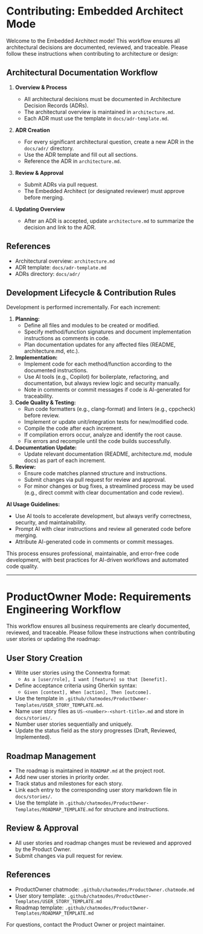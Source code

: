 # Contributing: Embedded Architect Mode

Welcome to the Embedded Architect mode! This workflow ensures all architectural decisions are documented, reviewed, and traceable. Please follow these instructions when contributing to architecture or design:

## Architectural Documentation Workflow

1. **Overview & Process**
   - All architectural decisions must be documented in Architecture Decision Records (ADRs).
   - The architectural overview is maintained in `architecture.md`.
   - Each ADR must use the template in `docs/adr-template.md`.

2. **ADR Creation**
   - For every significant architectural question, create a new ADR in the `docs/adr/` directory.
   - Use the ADR template and fill out all sections.
   - Reference the ADR in `architecture.md`.

3. **Review & Approval**
   - Submit ADRs via pull request.
   - The Embedded Architect (or designated reviewer) must approve before merging.

4. **Updating Overview**
   - After an ADR is accepted, update `architecture.md` to summarize the decision and link to the ADR.

## References
- Architectural overview: `architecture.md`
- ADR template: `docs/adr-template.md`
- ADRs directory: `docs/adr/`


## Development Lifecycle & Contribution Rules

Development is performed incrementally. For each increment:
1. **Planning:**
   - Define all files and modules to be created or modified.
   - Specify method/function signatures and document implementation instructions as comments in code.
   - Plan documentation updates for any affected files (README, architecture.md, etc.).
2. **Implementation:**
   - Implement code for each method/function according to the documented instructions.
   - Use AI tools (e.g., Copilot) for boilerplate, refactoring, and documentation, but always review logic and security manually.
   - Note in comments or commit messages if code is AI-generated for traceability.
3. **Code Quality & Testing:**
   - Run code formatters (e.g., clang-format) and linters (e.g., cppcheck) before review.
   - Implement or update unit/integration tests for new/modified code.
   - Compile the code after each increment.
   - If compilation errors occur, analyze and identify the root cause.
   - Fix errors and recompile until the code builds successfully.
4. **Documentation Update:**
   - Update relevant documentation (README, architecture.md, module docs) as part of each increment.
5. **Review:**
   - Ensure code matches planned structure and instructions.
   - Submit changes via pull request for review and approval.
   - For minor changes or bug fixes, a streamlined process may be used (e.g., direct commit with clear documentation and code review).

**AI Usage Guidelines:**
- Use AI tools to accelerate development, but always verify correctness, security, and maintainability.
- Prompt AI with clear instructions and review all generated code before merging.
- Attribute AI-generated code in comments or commit messages.

This process ensures professional, maintainable, and error-free code development, with best practices for AI-driven workflows and automated code quality.


---

# ProductOwner Mode: Requirements Engineering Workflow

This workflow ensures all business requirements are clearly documented, reviewed, and traceable. Please follow these instructions when contributing user stories or updating the roadmap:

## User Story Creation
- Write user stories using the Connextra format:
   - `As a [user/role], I want [feature] so that [benefit].`
- Define acceptance criteria using Gherkin syntax:
   - `Given [context], When [action], Then [outcome].`
- Use the template in `.github/chatmodes/ProductOwner-Templates/USER_STORY_TEMPLATE.md`.
- Name user story files as `US-<number>-<short-title>.md` and store in `docs/stories/`.
- Number user stories sequentially and uniquely.
- Update the status field as the story progresses (Draft, Reviewed, Implemented).

## Roadmap Management
- The roadmap is maintained in `ROADMAP.md` at the project root.
- Add new user stories in priority order.
- Track status and milestones for each story.
- Link each entry to the corresponding user story markdown file in `docs/stories/`.
- Use the template in `.github/chatmodes/ProductOwner-Templates/ROADMAP_TEMPLATE.md` for structure and instructions.

## Review & Approval
- All user stories and roadmap changes must be reviewed and approved by the Product Owner.
- Submit changes via pull request for review.

## References
- ProductOwner chatmode: `.github/chatmodes/ProductOwner.chatmode.md`
- User story template: `.github/chatmodes/ProductOwner-Templates/USER_STORY_TEMPLATE.md`
- Roadmap template: `.github/chatmodes/ProductOwner-Templates/ROADMAP_TEMPLATE.md`

For questions, contact the Product Owner or project maintainer.
